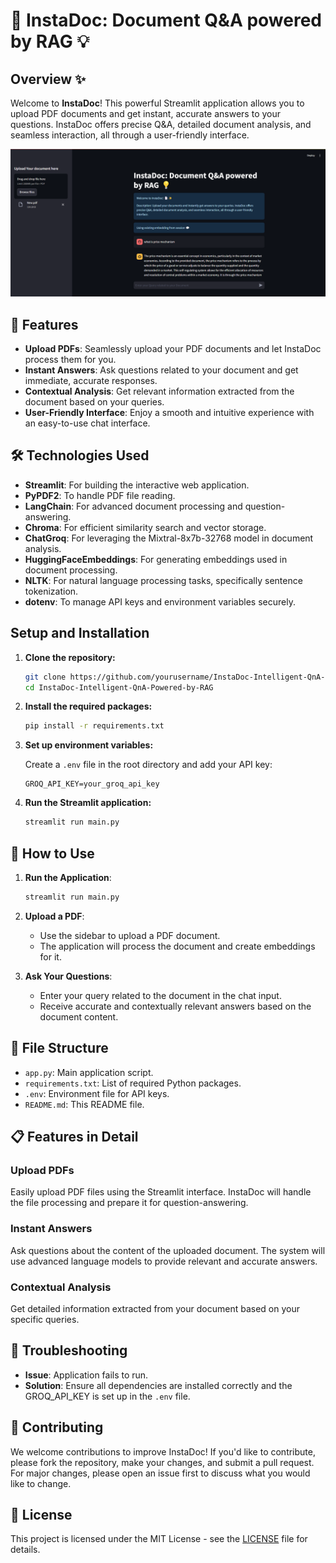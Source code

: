# 📄 InstaDoc: Document Q&A powered by RAG 💡

## Overview ✨

Welcome to **InstaDoc**! This powerful Streamlit application allows you to upload PDF documents and get instant, accurate answers to your questions. InstaDoc offers precise Q&A, detailed document analysis, and seamless interaction, all through a user-friendly interface.

![](assets/image.png)

## 🚀 Features

- **Upload PDFs**: Seamlessly upload your PDF documents and let InstaDoc process them for you.
- **Instant Answers**: Ask questions related to your document and get immediate, accurate responses.
- **Contextual Analysis**: Get relevant information extracted from the document based on your queries.
- **User-Friendly Interface**: Enjoy a smooth and intuitive experience with an easy-to-use chat interface.

## 🛠️ Technologies Used

- **Streamlit**: For building the interactive web application.
- **PyPDF2**: To handle PDF file reading.
- **LangChain**: For advanced document processing and question-answering.
- **Chroma**: For efficient similarity search and vector storage.
- **ChatGroq**: For leveraging the Mixtral-8x7b-32768 model in document analysis.
- **HuggingFaceEmbeddings**: For generating embeddings used in document processing.
- **NLTK**: For natural language processing tasks, specifically sentence tokenization.
- **dotenv**: To manage API keys and environment variables securely.

## Setup and Installation

1. **Clone the repository:**

   ```bash
   git clone https://github.com/yourusername/InstaDoc-Intelligent-QnA-Powered-by-RAG.git
   cd InstaDoc-Intelligent-QnA-Powered-by-RAG
   ```

2. **Install the required packages:**

   ```bash
   pip install -r requirements.txt
   ```

3. **Set up environment variables:**

   Create a `.env` file in the root directory and add your API key:

   ```
   GROQ_API_KEY=your_groq_api_key
   ```

4. **Run the Streamlit application:**

   ```bash
   streamlit run main.py
   ```

## 🎨 How to Use

1. **Run the Application**:

   ```bash
   streamlit run main.py
   ```

2. **Upload a PDF**:

   - Use the sidebar to upload a PDF document.
   - The application will process the document and create embeddings for it.

3. **Ask Your Questions**:
   - Enter your query related to the document in the chat input.
   - Receive accurate and contextually relevant answers based on the document content.

## 📂 File Structure

- `app.py`: Main application script.
- `requirements.txt`: List of required Python packages.
- `.env`: Environment file for API keys.
- `README.md`: This README file.

## 📋 Features in Detail

### Upload PDFs

Easily upload PDF files using the Streamlit interface. InstaDoc will handle the file processing and prepare it for question-answering.

### Instant Answers

Ask questions about the content of the uploaded document. The system will use advanced language models to provide relevant and accurate answers.

### Contextual Analysis

Get detailed information extracted from your document based on your specific queries.

## 🔧 Troubleshooting

- **Issue**: Application fails to run.
- **Solution**: Ensure all dependencies are installed correctly and the GROQ_API_KEY is set up in the `.env` file.

## 🌟 Contributing

We welcome contributions to improve InstaDoc! If you'd like to contribute, please fork the repository, make your changes, and submit a pull request. For major changes, please open an issue first to discuss what you would like to change.

## 📝 License

This project is licensed under the MIT License - see the [LICENSE](https://github.com/MohdRasmil7/InstaDoc-Intelligent-QnA-Powered-by-RAG/blob/main/LICENSE) file for details.

